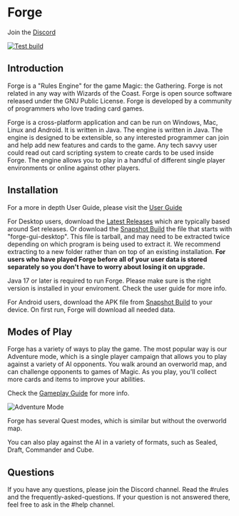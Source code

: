 # Forge

Join the [Discord](https://discord.gg/HcPJNyD66a)

[![Test build](https://github.com/Card-Forge/forge/actions/workflows/test-build.yaml/badge.svg)](https://github.com/Card-Forge/forge/actions/workflows/test-build.yaml)

## Introduction

Forge is a "Rules Engine" for the game Magic: the Gathering.
Forge is not related in any way with Wizards of the Coast.
Forge is open source software released under the GNU Public License.
Forge is developed by a community of programmers who love trading card games.

Forge is a cross-platform application and can be run on Windows, Mac, Linux and Android. It is written in Java. The engine is written in Java. The engine is designed to be extensible, so any interested programmer can join and help add new features and cards to the game. Any tech savvy user could read out card scripting system to create cards to be used inside Forge.
The engine allows you to play in a handful of different single player environments or online against other players.


## Installation

For a more in depth User Guide, please visit the [User Guide](https://github.com/Card-Forge/forge/wiki/User-Guide)

For Desktop users, download the [Latest Releases](https://github.com/Card-Forge/forge/releases/latest) which are typically based around Set releases.
Or download the [Snapshot Build](https://downloads.cardforge.org/dailysnapshots/) the file that starts with "forge-gui-desktop". 
This file is tarball, and may need to be extracted twice depending on which program is being used to extract it. 
We recommend extracting to a new folder rather than on top of an existing installation.
**For users who have played Forge before all of your user data is stored separately so you don't have to worry about losing it on upgrade.**

Java 17 or later is required to run Forge. Please make sure is the right version is installed in your enviroment. Check the user guide for more info.

For Android users, download the APK file from [Snapshot Build](https://downloads.cardforge.org/dailysnapshots/) to your device. 
On first run, Forge will download all needed data.

## Modes of Play

Forge has a variety of ways to play the game. The most popular way is our Adventure mode, which is a single player campaign that allows you to play against a variety of AI opponents. 
You walk around an overworld map, and can challenge opponents to games of Magic. As you play, you'll collect more cards and items to improve your abilities.

Check the [Gameplay Guide](https://github.com/Card-Forge/forge/wiki/Gameplay-Guide) for more info.

![Adventure Mode](https://downloads.cardforge.org/images/site/adventure-mode.png "Adventure Mode")


Forge has several Quest modes, which is similar but without the overworld map. 

You can also play against the AI in a variety of formats, such as Sealed, Draft, Commander and Cube.

## Questions

If you have any questions, please join the Discord channel. Read the #rules and the frequently-asked-questions. 
If your question is not answered there, feel free to ask in the #help channel.